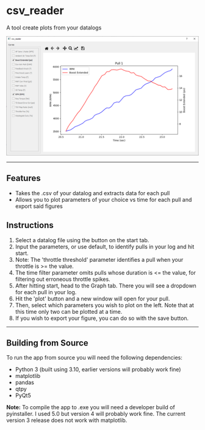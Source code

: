 # csv_reader
A tool create plots from your datalogs

![a graph](.github/images/plotwindow.png)

***
## Features
- Takes the .csv of your datalog and extracts data for each pull
- Allows you to plot parameters of your choice vs time for each pull and export said figures

## Instructions
1. Select a datalog file using the button on the start tab.
2. Input the parameters, or use default, to identify pulls in your log and hit start.
3. Note: The 'throttle threshold' parameter identifies a pull when your throttle is >= the value.
4. The time filter parameter omits pulls whose duration is <= the value, for filtering out erroneous throttle spikes.
5. After hitting start, head to the Graph tab. There you will see a dropdown for each pull in your log.
6. Hit the 'plot' button and a new window will open for your pull.
7. Then, select which parameters you wish to plot on the left. Note that at this time only two can be plotted at a time.
8. If you wish to export your figure, you can do so with the save button.
***
## Building from Source
To run the app from source you will need the following dependencies:
- Python 3 (built using 3.10, earlier versions will probably work fine)
- matplotlib
- pandas
- qtpy
- PyQt5

**Note:**
To compile the app to .exe you will need a developer build of pyinstaller. I used 5.0 but version 4 will probably work fine. The current version 3 release does not work with matplotlib.
